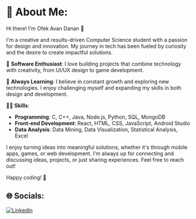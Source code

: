 # 💫 About Me:
Hi there! I'm Ofek Avan Danan 👋

I'm a creative and results-driven Computer Science student with a passion for design and innovation. My journey in tech has been fueled by curiosity and the desire to create impactful solutions.

🚀 **Software Enthusiast**: I love building projects that combine technology with creativity, from UI/UX design to game development.

🌱 **Always Learning**: I believe in constant growth and exploring new technologies. I enjoy challenging myself and expanding my skills in both design and development.

👨‍💻 **Skills**:
- **Programming**: C, C++, Java, Node.js, Python, SQL, MongoDB
- **Front-end Development**: React, HTML, CSS, JavaScript, Android Studio
- **Data Analysis**: Data Mining, Data Visualization, Statistical Analysis, Excel

I enjoy turning ideas into meaningful solutions, whether it's through mobile apps, games, or web development. I'm always up for connecting and discussing ideas, projects, or just sharing experiences. Feel free to reach out!

Happy coding! 🚀
## 🌐 Socials:
[![LinkedIn](https://img.shields.io/badge/LinkedIn-%230077B5.svg?logo=linkedin&logoColor=white)](https://www.linkedin.com/in/ofek-avan-danan-a47081139/)
